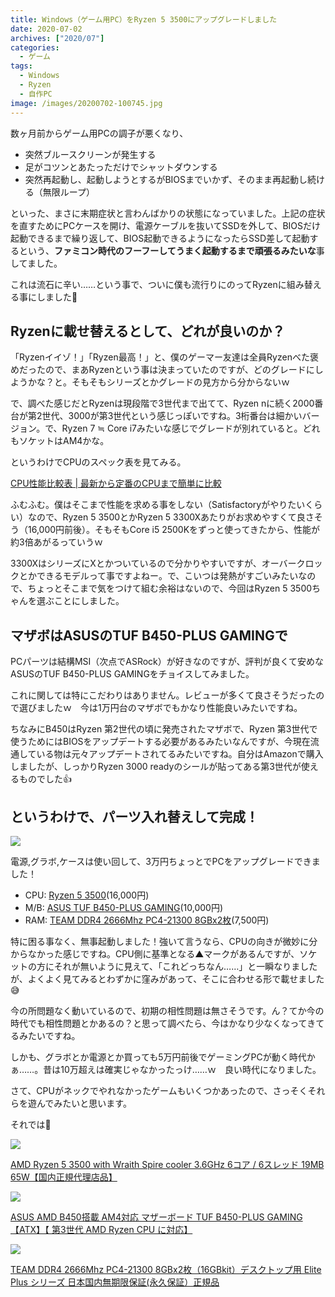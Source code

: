 ```yaml
---
title: Windows（ゲーム用PC）をRyzen 5 3500にアップグレードしました
date: 2020-07-02
archives: ["2020/07"]
categories:
  - ゲーム
tags:
  - Windows
  - Ryzen
  - 自作PC
image: /images/20200702-100745.jpg
---
```

数ヶ月前からゲーム用PCの調子が悪くなり、

- 突然ブルースクリーンが発生する
- 足がコツンとあたっただけでシャットダウンする
- 突然再起動し、起動しようとするがBIOSまでいかず、そのまま再起動し続ける（無限ループ）

といった、まさに末期症状と言わんばかりの状態になっていました。上記の症状を直すためにPCケースを開け、電源ケーブルを抜いてSSDを外して、BIOSだけ起動できるまで繰り返して、BIOS起動できるようになったらSSD差して起動するという、**ファミコン時代のフーフーしてうまく起動するまで頑張るみたいな**事してました。

これは流石に辛い……という事で、ついに僕も流行りにのってRyzenに組み替える事にしました🎉

## Ryzenに載せ替えるとして、どれが良いのか？

「Ryzenイイゾ！」「Ryzen最高！」と、僕のゲーマー友達は全員Ryzenべた褒めだったので、まあRyzenという事は決まっていたのですが、どのグレードにしようかな？と。そもそもシリーズとかグレードの見方から分からないｗ

で、調べた感じだとRyzenは現段階で3世代まで出てて、Ryzen nに続く2000番台が第2世代、3000が第3世代という感じっぽいですね。3桁番台は細かいバージョン。で、Ryzen 7 ≒ Core i7みたいな感じでグレードが別れていると。どれもソケットはAM4かな。

というわけでCPUのスペック表を見てみる。

[CPU性能比較表 | 最新から定番のCPUまで簡単に比較](https://pcrecommend.com/cpu/)

ふむふむ。僕はそこまで性能を求める事をしない（Satisfactoryがやりたいくらい）なので、Ryzen 5 3500とかRyzen 5 3300Xあたりがお求めやすくて良さそう（16,000円前後）。そもそもCore i5 2500Kをずっと使ってきたから、性能が約3倍あがるっていうｗ

3300XはシリーズにXとかついているので分かりやすいですが、オーバークロックとかできるモデルって事ですよねー。で、こいつは発熱がすごいみたいなので、ちょっとそこまで気をつけて組む余裕はないので、今回はRyzen 5 3500ちゃんを選ぶことにしました。

## マザボはASUSのTUF B450-PLUS GAMINGで

PCパーツは結構MSI（次点でASRock）が好きなのですが、評判が良くて安めなASUSのTUF B450-PLUS GAMINGをチョイスしてみました。

これに関しては特にこだわりはありません。レビューが多くて良さそうだったので選びましたｗ　今は1万円台のマザボでもかなり性能良いみたいですね。

ちなみにB450はRyzen 第2世代の頃に発売されたマザボで、Ryzen 第3世代で使うためにはBIOSをアップデートする必要があるみたいなんですが、今現在流通している物は元々アップデートされてるみたいですね。自分はAmazonで購入しましたが、しっかりRyzen 3000 readyのシールが貼ってある第3世代が使えるものでした👍

## というわけで、パーツ入れ替えして完成！

![](/images/20200702-100821.jpg)

電源,グラボ,ケースは使い回して、3万円ちょっとでPCをアップグレードできました！

- CPU: [Ryzen 5 3500](https://www.amazon.co.jp/dp/B07YZR314W?tag=t4traw-22)(16,000円)
- M/B: [ASUS TUF B450-PLUS GAMING](https://www.amazon.co.jp/dp/B07FMVJT1H?tag=t4traw-22)(10,000円)
- RAM: [TEAM DDR4 2666Mhz PC4-21300 8GBx2枚](https://www.amazon.co.jp/dp/B07HJWXKXP?tag=t4traw-22)(7,500円)

特に困る事なく、無事起動しました！強いて言うなら、CPUの向きが微妙に分からなかった感じですね。CPU側に基準となる▲マークがあるんですが、ソケットの方にそれが無いように見えて、「これどっちなん……」と一瞬なりましたが、よくよく見てみるとわずかに窪みがあって、そこに合わせる形で載せました😅

今の所問題なく動いているので、初期の相性問題は無さそうです。ん？てか今の時代でも相性問題とかあるの？と思って調べたら、今はかなり少なくなってきてるみたいですね。

しかも、グラボとか電源とか買っても5万円前後でゲーミングPCが動く時代かぁ……。昔は10万超えは確実じゃなかったっけ……ｗ　良い時代になりました。

さて、CPUがネックでやれなかったゲームもいくつかあったので、さっそくそれらを遊んでみたいと思います。

それでは👋

<div class="amazfy">
<a href="https://www.amazon.co.jp/dp/B07YZR314W?tag=t4traw-22">
<img src="https://ws-fe.amazon-adsystem.com/widgets/q?_encoding=UTF8&ASIN=B07YZR314W&Format=_SL250_&ID=AsinImage&MarketPlace=JP&ServiceVersion=20070822&WS=1&tag=t4traw-22&language=ja_JP">
<p>AMD Ryzen 5 3500 with Wraith Spire cooler 3.6GHz 6コア / 6スレッド 19MB 65W【国内正規代理店品】</p>
</a>
</div>

<div class="amazfy">
<a href="https://www.amazon.co.jp/dp/B07FMVJT1H?tag=t4traw-22">
<img src="https://ws-fe.amazon-adsystem.com/widgets/q?_encoding=UTF8&ASIN=B07FMVJT1H&Format=_SL250_&ID=AsinImage&MarketPlace=JP&ServiceVersion=20070822&WS=1&tag=t4traw-22&language=ja_JP">
<p>ASUS AMD B450搭載 AM4対応 マザーボード TUF B450-PLUS GAMING【ATX】【 第3世代 AMD Ryzen CPU に対応】</p>
</a>
</div>

<div class="amazfy">
<a href="https://www.amazon.co.jp/dp/B07HJWXKXP?tag=t4traw-22">
<img src="https://ws-fe.amazon-adsystem.com/widgets/q?_encoding=UTF8&ASIN=B07HJWXKXP&Format=_SL250_&ID=AsinImage&MarketPlace=JP&ServiceVersion=20070822&WS=1&tag=t4traw-22&language=ja_JP">
<p>TEAM DDR4 2666Mhz PC4-21300 8GBx2枚（16GBkit）デスクトップ用 Elite Plus シリーズ 日本国内無期限保証(永久保証）正規品</p>
</a>
</div>



